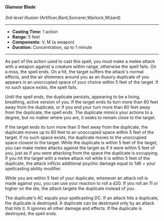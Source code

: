 #### Glamour Blade
*3rd-level illusion* (Artificer,Bard,Sorcerer,Warlock,Wizard)
___
- **Casting Time:** 1 action
- **Range:** 5 feet
- **Components:** V, M (a weapon)
- **Duration:** Concentration, up to 1 minute
---
As part of the action used to cast this spell, you must make a melee attack with a weapon against a creature within range, otherwise the spell fails. On a miss, the spell ends. On a hit, the target suffers the attack's normal effects, and the air shimmers around you as an illusory duplicate of you appears in an unoccupied space of your choice within 5 feet of the target. If no such space exists, the spell fails. 

Until the spell ends, the duplicate persists, appearing to be a living, breathing, active version of you. If the target ends its turn more than 60 feet away from the duplicate, or if you end your turn more than 60 feet away from the duplicate, the spell ends. The duplicate mimics your actions to a degree, but no matter where you are, it seeks to remain close to the target.

If the target ends its turn more than 5 feet away from the duplicate, the duplicate moves up to 60 feet to an unoccupied space within 5 feet of the target. If no such space exists, the duplicate moves to the unoccupied space closest to the target. While the duplicate is within 5 feet of the target, you can make melee attacks against the target as if it were within 5 feet of you, just as if you were attacking from the space the duplicate is occupying. If you hit the target with a melee attack roll while it is within 5 feet of the duplicate, the attack inflicts additional psychic damage equal to 1d6 + your spellcasting ability modifier. 

While you are within 5 feet of your duplicate, whenever an attack roll is made against you, you can use your reaction to roll a d20. If you roll an 11 or higher on the die, the attack targets the duplicate instead of you.

The duplicate's AC equals your spellcasting DC. If an attack hits a duplicate, the duplicate is destroyed. A duplicate can be destroyed only by an attack that hits it. It ignores all other damage and effects. If the duplicate is destroyed, the spell ends.
